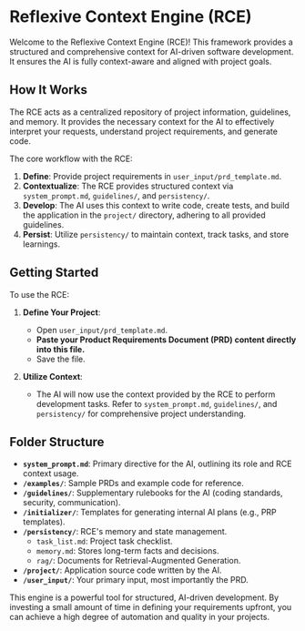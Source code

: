 # Reflexive Context Engine (RCE)

Welcome to the Reflexive Context Engine (RCE)! This framework provides a structured and comprehensive context for AI-driven software development. It ensures the AI is fully context-aware and aligned with project goals.

## How It Works

The RCE acts as a centralized repository of project information, guidelines, and memory. It provides the necessary context for the AI to effectively interpret your requests, understand project requirements, and generate code.

The core workflow with the RCE:

1.  **Define**: Provide project requirements in `user_input/prd_template.md`.
2.  **Contextualize**: The RCE provides structured context via `system_prompt.md`, `guidelines/`, and `persistency/`.
3.  **Develop**: The AI uses this context to write code, create tests, and build the application in the `project/` directory, adhering to all provided guidelines.
4.  **Persist**: Utilize `persistency/` to maintain context, track tasks, and store learnings.

## Getting Started

To use the RCE:

1.  **Define Your Project**:
    -   Open `user_input/prd_template.md`.
    -   **Paste your Product Requirements Document (PRD) content directly into this file.**
    -   Save the file.

2.  **Utilize Context**:
    -   The AI will now use the context provided by the RCE to perform development tasks. Refer to `system_prompt.md`, `guidelines/`, and `persistency/` for comprehensive project understanding.

## Folder Structure

-   **`system_prompt.md`**: Primary directive for the AI, outlining its role and RCE context usage.
-   **`/examples/`**: Sample PRDs and example code for reference.
-   **`/guidelines/`**: Supplementary rulebooks for the AI (coding standards, security, communication).
-   **`/initializer/`**: Templates for generating internal AI plans (e.g., PRP templates).
-   **`/persistency/`**: RCE's memory and state management.
    -   `task_list.md`: Project task checklist.
    -   `memory.md`: Stores long-term facts and decisions.
    -   `rag/`: Documents for Retrieval-Augmented Generation.
-   **`/project/`**: Application source code written by the AI.
-   **`/user_input/`**: Your primary input, most importantly the PRD.

This engine is a powerful tool for structured, AI-driven development. By investing a small amount of time in defining your requirements upfront, you can achieve a high degree of automation and quality in your projects.
